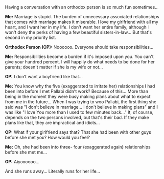 Having a conversation with an orthodox person is so much fun sometimes...

**Me:** Marriage is stupid. The burden of unnecessary associated relationships that comes with marriage makes it miserable. I love my girlfriend with all my heart, and I want her in my life. I don't want her entire family, although I won't deny the perks of having a few beautiful sisters-in-law... But that's second in my priority list.

**Orthodox Person (OP):** Noooooo. Everyone should take responsibilities...

**Me:** Responsibilities become a burden if it's imposed upon you. You can't give your hundred percent. I will happily do what needs to be done for her parents; doesn't matter if she is my wife or not...

**OP:** I don't want a boyfriend like that...

**Me:** You know why the five (exaggerated to irritate her) relationships I had been into before I met Pallabi didn't work? Because of this... More than being in the moment they were busy making plans about what to expect from me in the future... When I was trying to woo Pallabi, the first thing she said was "I don't believe in marriage... I don't believe in making plans" and I was like "I love You more than I used to few minutes back..." It, of course, depends on the two persons involved, but that's their bad. If they make plans like that, they are impractical and idiots...

**OP:** What if your girlfriend says that? That she had been with other guys before she met you? How would you feel?

**Me:** Oh, she had been into three- four (exaggerated again) relationships before she met me...

**OP:** Aiyoooooo...

And she runs away... Literally runs for her life...
